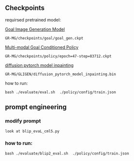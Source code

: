 ## Checkpoints
requirsed pretrained model:

[Goal Image Generation Model](https://lf-robot-opensource.bytetos.com/obj/lab-robot-public/gr_mg_release/goal_gen.ckpt)

    GR-MG/checkpoints/goal/goal_gen.ckpt 

[Multi-modal Goal Conditioned Policy](https://lf-robot-opensource.bytetos.com/obj/lab-robot-public/gr_mg_release/epoch=47-step=83712.ckpt)  

    GR-MG/checkpoints/policy/epoch=47-step=83712.ckpt
[diffusion pytorch model inpainting](https://huggingface.co/gligen/gligen-inpainting-text-image-box/resolve/main/diffusion_pytorch_model.bin)  

    GR-MG/GLIGEN/diffusion_pytorch_model_inpainting.bin


how to run:

    bash ./evaluate/eval.sh  ./policy/config/train.json

## prompt engineering
### modify prompt 
    look at blip_evaL_cml5.py

### how to run:
    bash ./evaluate/blip2_eval.sh  ./policy/config/train.json
